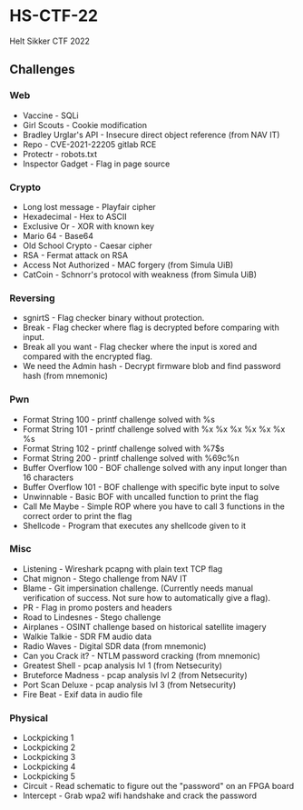 # HS-CTF-22
Helt Sikker CTF 2022

## Challenges

### Web

- Vaccine - SQLi
- Girl Scouts - Cookie modification
- Bradley Urglar's API - Insecure direct object reference (from NAV IT)
- Repo - CVE-2021-22205 gitlab RCE
- Protectr - robots.txt
- Inspector Gadget - Flag in page source

### Crypto

- Long lost message - Playfair cipher
- Hexadecimal - Hex to ASCII
- Exclusive Or - XOR with known key
- Mario 64 - Base64
- Old School Crypto - Caesar cipher
- RSA - Fermat attack on RSA
- Access Not Authorized - MAC forgery (from Simula UiB)
- CatCoin - Schnorr's protocol with weakness (from Simula UiB)

### Reversing

- sgnirtS - Flag checker binary without protection.
- Break - Flag checker where flag is decrypted before comparing with input.
- Break all you want - Flag checker where the input is xored and compared with the encrypted flag.
- We need the Admin hash - Decrypt firmware blob and find password hash (from mnemonic)

### Pwn

- Format String 100 - printf challenge solved with %s
- Format String 101 - printf challenge solved with %x %x %x %x %x %x %s
- Format String 102 - printf challenge solved with %7$s
- Format String 200 - printf challenge solved with %69c%n
- Buffer Overflow 100 - BOF challenge solved with any input longer than 16 characters
- Buffer Overflow 101 - BOF challenge with specific byte input to solve
- Unwinnable - Basic BOF with uncalled function to print the flag
- Call Me Maybe - Simple ROP where you have to call 3 functions in the correct order to print the flag
- Shellcode - Program that executes any shellcode given to it

### Misc

- Listening - Wireshark pcapng with plain text TCP flag
- Chat mignon - Stego challenge from NAV IT
- Blame - Git impersination challenge. (Currently needs manual verification of success. Not sure how to automatically give a flag).
- PR - Flag in promo posters and headers
- Road to Lindesnes - Stego challenge
- Airplanes - OSINT challenge based on historical satellite imagery
- Walkie Talkie - SDR FM audio data
- Radio Waves - Digital SDR data (from mnemonic)
- Can you Crack it? - NTLM password cracking (from mnemonic)
- Greatest Shell - pcap analysis lvl 1 (from Netsecurity)
- Bruteforce Madness - pcap analysis lvl 2 (from Netsecurity)
- Port Scan Deluxe - pcap analysis lvl 3 (from Netsecurity)
- Fire Beat - Exif data in audio file

### Physical

- Lockpicking 1
- Lockpicking 2
- Lockpicking 3
- Lockpicking 4
- Lockpicking 5
- Circuit - Read schematic to figure out the "password" on an FPGA board
- Intercept - Grab wpa2 wifi handshake and crack the password

